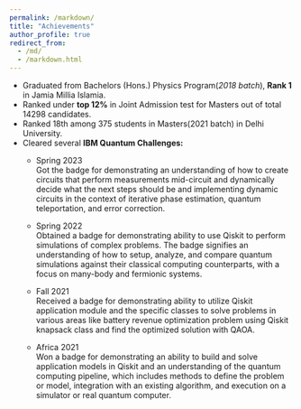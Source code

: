 ```yaml
---
permalink: /markdown/
title: "Achievements"
author_profile: true
redirect_from: 
  - /md/
  - /markdown.html
---
```


* Graduated from Bachelors (Hons.) Physics Program(<i>2018 batch</i>), <b>Rank 1</b> in Jamia Millia Islamia.
* Ranked under <b>top 12%</b> in Joint Admission test for Masters out of total 14298 candidates.
* Ranked 18th among 375 students in Masters(2021 batch) in Delhi University.
* Cleared several <b>IBM Quantum Challenges:</b>
  * Spring 2023<br>
    Got the badge for demonstrating  an understanding of how to create circuits that perform measurements mid-circuit and dynamically decide what the next steps should be and implementing dynamic circuits in the context of iterative phase estimation, quantum teleportation, and error correction.

    <div data-iframe-width="150" data-iframe-height="270" data-share-badge-id="08610294-cf77-4522-b350-1bd032f6ff19" data-share-badge-host="https://www.credly.com"></div><script type="text/javascript" async src="//cdn.credly.com/assets/utilities/embed.js"></script>

  * Spring 2022<br>
    Obtained a badge for demonstrating ability to use Qiskit to perform simulations of complex problems. The badge signifies an understanding of how to setup, analyze, and compare quantum simulations against their classical computing counterparts, with a focus on many-body and fermionic systems.

    <div data-iframe-width="150" data-iframe-height="270" data-share-badge-id="24ef330f-68c5-4eca-b674-4bcfd47afd6f" data-share-badge-host="https://www.credly.com"></div><script type="text/javascript" async src="//cdn.credly.com/assets/utilities/embed.js"></script>

  * Fall 2021<br>
    Received a badge for demonstrating ability to utilize Qiskit application module and the specific classes to solve problems in various areas like battery revenue optimization problem using Qiskit knapsack class and find the optimized solution with QAOA.

    <div data-iframe-width="150" data-iframe-height="270" data-share-badge-id="651560d1-2c57-45ec-92e9-96e4e1d37916" data-share-badge-host="https://www.credly.com"></div><script type="text/javascript" async src="//cdn.credly.com/assets/utilities/embed.js"></script>

  * Africa 2021<br>
    Won a badge for demonstrating an ability to build and solve application models in Qiskit and an understanding of the quantum computing pipeline, which includes methods to define the problem or model, integration with an existing algorithm, and execution on a simulator or real quantum computer.

    <div data-iframe-width="150" data-iframe-height="270" data-share-badge-id="cf65ffdb-0e30-4530-93ff-2660bb9f3d8b" data-share-badge-host="https://www.credly.com"></div><script type="text/javascript" async src="//cdn.credly.com/assets/utilities/embed.js"></script>


